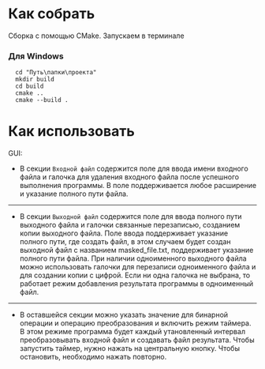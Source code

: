 # Как собрать
Сборка с помощью CMake.
Запускаем в терминале
### Для Windows
```
  cd "Путь\папки\проекта"
  mkdir build
  cd build
  cmake ..
  cmake --build .
```
# Как использовать
GUI:
* В секции `Входной файл` содержится поле для ввода имени входного файла и галочка для удаления входного файла после успешного выполнения программы. В поле поддерживается любое расширение и указание полного пути файла.
---
* В секции `Выходной файл` содержится поле для ввода полного пути выходного файла и галочки связанные перезаписью, созданием копии выходного файла. Поле ввода поддерживает указание полного пути, где создать файл, в этом случаем будет создан выходной файл с названием masked_file.txt, поддерживает указание полного пути файла. При наличии одноименного выходного файла можно использовать галочки для перезаписи одноименного файла и для создании копии с цифрой. Если ни одна галочка не выбрана, то работает режим добавления результата программы в одноименный файл.
---
* В оставшейся секции можно указать значение для бинарной операции и операцию преобразования и включить режим таймера. В этом режиме программа будет каждый утановленный интервал преобразовывать входной файл и создавать файл результата. Чтобы запустить таймер, нужно нажать на центральную кнопку. Чтобы остановить, необходимо нажать повторно.
